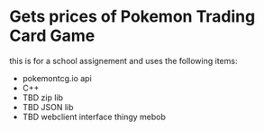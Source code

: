 # Gets prices of Pokemon Trading Card Game
this is for a school assignement and uses the following items:
- pokemontcg.io api
- C++
- TBD zip lib
- TBD JSON lib
- TBD webclient interface thingy mebob
